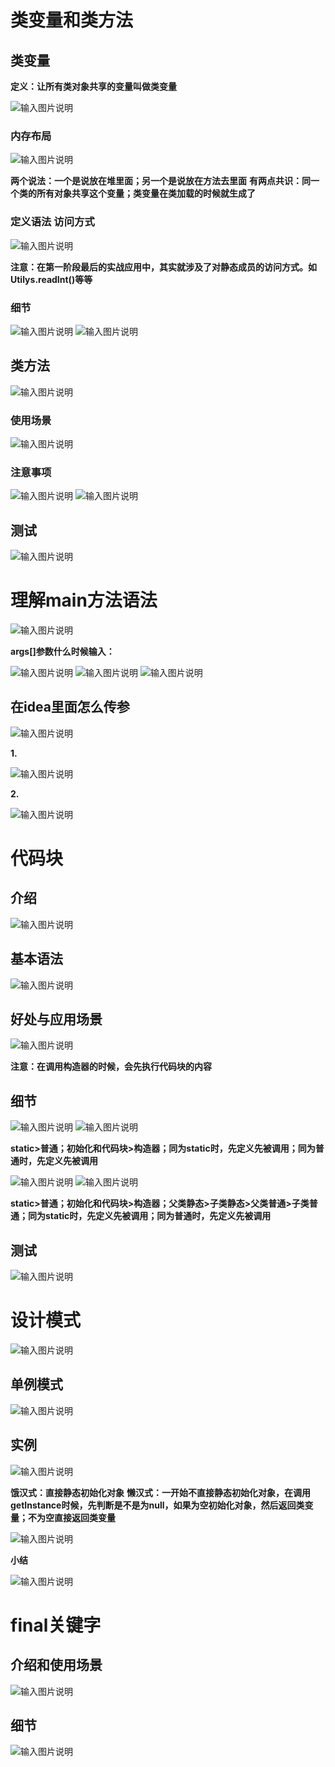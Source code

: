 # 类变量和类方法
## 类变量
**定义：让所有类对象共享的变量叫做类变量**

![输入图片说明](/imgs/2024-07-15/2yOz9hjW9N465PaZ.png)

### 内存布局
![输入图片说明](/imgs/2024-07-15/TKlVSoQEn3fnyrBP.png)

**两个说法：一个是说放在堆里面；另一个是说放在方法去里面**
**有两点共识：同一个类的所有对象共享这个变量；类变量在类加载的时候就生成了**

### 定义语法 访问方式
![输入图片说明](/imgs/2024-07-15/JPrZ9ywtCYxwBeMk.png)

**注意：在第一阶段最后的实战应用中，其实就涉及了对静态成员的访问方式。如Utilys.readInt()等等**

### 细节
![输入图片说明](/imgs/2024-07-15/4j7Cpfqw4ItTqKqc.png)
![输入图片说明](/imgs/2024-07-15/BBVg3EONlu1k39Lx.png)

## 类方法
![输入图片说明](/imgs/2024-07-15/dYwR6tG3GQdc1gL2.png)

### 使用场景
![输入图片说明](/imgs/2024-07-15/vfxyDDAnSgGTAbBm.png)

### 注意事项
![输入图片说明](/imgs/2024-07-15/i0JBFt4Ddm5ckhJp.png)
![输入图片说明](/imgs/2024-07-15/U8AnX8icgWVyWrU8.png)

## 测试
![输入图片说明](/imgs/2024-07-15/6WtejyeRmjhZOZDf.png)

# 理解main方法语法
![输入图片说明](/imgs/2024-07-15/eZBSlOdDxHoas1qf.png)

**args[]参数什么时候输入：**

![输入图片说明](/imgs/2024-07-15/qprQ6fjqRMDlWK38.png)
![输入图片说明](/imgs/2024-07-15/1Ath6xDK9joZL5qj.png)
![输入图片说明](/imgs/2024-07-15/tINDirQOAgPyBHBb.png)

## 在idea里面怎么传参
![输入图片说明](/imgs/2024-07-15/vO88nKuaNsfBVcHe.png)

**1.**

![输入图片说明](/imgs/2024-07-15/QX2lELHVraQUQbwA.png)

**2.**

![输入图片说明](/imgs/2024-07-15/OUOZAG2Zu8IqxYB3.png)

# 代码块
## 介绍
![输入图片说明](/imgs/2024-07-15/EP8rIkcen9fMVaQd.png)
## 基本语法
![输入图片说明](/imgs/2024-07-15/PD9O4z4NRGjFDHGV.png)
## 好处与应用场景
![输入图片说明](/imgs/2024-07-15/28IypU1Tfu1fh9R6.png)

**注意：在调用构造器的时候，会先执行代码块的内容**

## 细节
![输入图片说明](/imgs/2024-07-15/l2VYXnhhJJI0TbWV.png)
![输入图片说明](/imgs/2024-07-15/wyPXMVczh5LAvAYy.png)

**static>普通；初始化和代码块>构造器；同为static时，先定义先被调用；同为普通时，先定义先被调用**

![输入图片说明](/imgs/2024-07-15/Z85CFqz7nSlUa0Pq.png)
![输入图片说明](/imgs/2024-07-15/P4kbGr8wlBONaQYG.png)

**static>普通；初始化和代码块>构造器；父类静态>子类静态>父类普通>子类普通；同为static时，先定义先被调用；同为普通时，先定义先被调用**

## 测试
![输入图片说明](/imgs/2024-07-15/nNun4aVagyjFUniQ.png)

# 设计模式
![输入图片说明](/imgs/2024-07-15/YPL9jyD34QEGbrtV.png)

## 单例模式
![输入图片说明](/imgs/2024-07-15/vDhFFdM6vu5zZE3i.png)

## 实例
![输入图片说明](/imgs/2024-07-15/brx41ed9N4IhioHH.png)

**饿汉式：直接静态初始化对象**
**懒汉式：一开始不直接静态初始化对象，在调用getInstance时候，先判断是不是为null，如果为空初始化对象，然后返回类变量；不为空直接返回类变量**

![输入图片说明](/imgs/2024-07-15/JyUXXBYgSj31CHra.png)

**小结**

![输入图片说明](/imgs/2024-07-15/H4m2RlacZlE4LoHR.png)

# final关键字
## 介绍和使用场景
![输入图片说明](/imgs/2024-07-15/ekeDWtbNw3WHrJiy.png)
## 细节
![输入图片说明](/imgs/2024-07-15/NoIy3nAlS45Mdq7E.png)


<!--stackedit_data:
eyJoaXN0b3J5IjpbMTQ1MjgwMTY4MSwtNTU4ODk1NTQ4LC0xMz
c2MjI5MTE3LDUxNDQ5NjEzOSwtMTMyMzEzNzE4MCwtNzc3MDI5
NjQyLC0xMDI1MTI1NjExLC01ODkwNDY5MjIsMTc2MjM1NjE3NS
wyMDgyODIzMDksMTg5Mzg1ODMxMCwyMDA4Mzg3Njk3LC0yMDI4
NzAxMTFdfQ==
-->